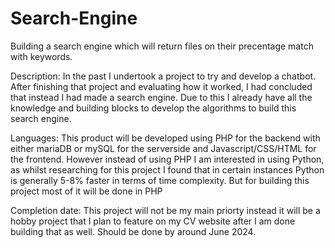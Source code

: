 # Search-Engine
Building a search engine which will return files on their precentage match with keywords.

Description:
In the past I undertook a project to try and develop a chatbot. After finishing that project and evaluating how it worked, I had concluded that instead I had made a search engine. Due to this I already have all the knowledge and building blocks to develop the algorithms to build this search engine.


Languages:
This product will be developed using PHP for the backend with either mariaDB or mySQL for the serverside and Javascript/CSS/HTML for the frontend. However instead of using PHP I am interested in using Python, as whilst researching for this project I found that in certain instances Python is generally 5-8% faster in terms of time complexity. But for building this project most of it will be done in PHP

Completion date:
This project will not be my main priorty instead it will be a hobby project that I plan to feature on my CV website after I am done building that as well.
Should be done by around June 2024.
